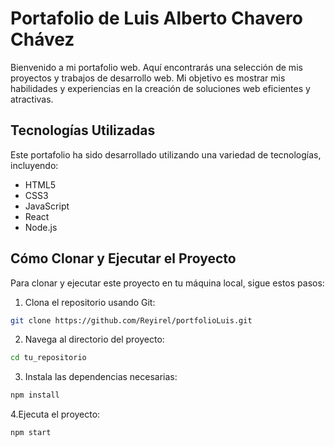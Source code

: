# Portafolio de Luis Alberto Chavero Chávez

Bienvenido a mi portafolio web. Aquí encontrarás una selección de mis proyectos y trabajos de desarrollo web. Mi objetivo es mostrar mis habilidades y experiencias en la creación de soluciones web eficientes y atractivas.

## Tecnologías Utilizadas

Este portafolio ha sido desarrollado utilizando una variedad de tecnologías, incluyendo:

- HTML5
- CSS3
- JavaScript
- React
- Node.js

## Cómo Clonar y Ejecutar el Proyecto

Para clonar y ejecutar este proyecto en tu máquina local, sigue estos pasos:

1. Clona el repositorio usando Git:

```bash
git clone https://github.com/Reyirel/portfolioLuis.git
```

2. Navega al directorio del proyecto:

```bash
cd tu_repositorio
```

3. Instala las dependencias necesarias:

```bash
npm install
```

4.Ejecuta el proyecto:

```bash
npm start
```


